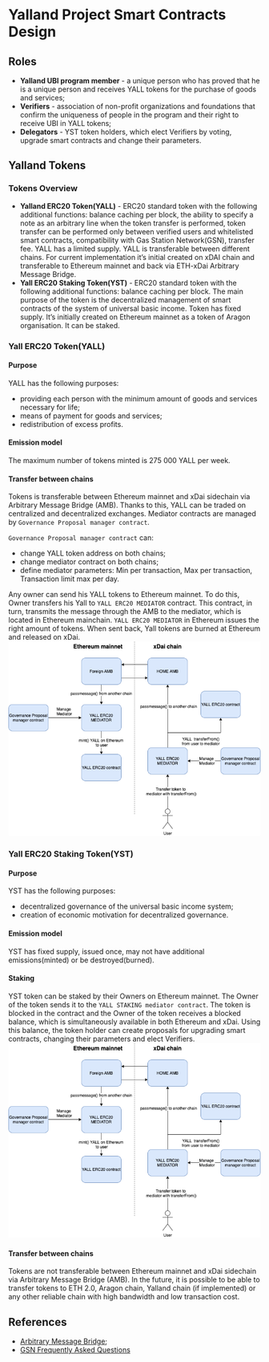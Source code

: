 # Yalland Project Smart Contracts Design

## Roles
- **Yalland UBI program member** - a unique person who has proved that he is a unique person and receives YALL tokens for the purchase of goods and services;
- **Verifiers** - association of non-profit organizations and foundations that confirm the uniqueness of people in the program and their right to receive UBI in YALL tokens;
- **Delegators** -  YST token holders, which elect Verifiers by voting, upgrade smart contracts and change their parameters.

## Yalland Tokens
### Tokens Overview
- **Yalland ERC20 Token(YALL)** - ERC20 standard token with the following additional functions: balance caching per block, the ability to specify a note as an arbitrary line when the token transfer is performed, token transfer can be performed only between verified users and whitelisted smart contracts, compatibility with Gas Station Network(GSN), 
transfer fee. YALL has a limited supply. YALL is transferable between  different chains. For current implementation it’s initial created on xDAI chain and transferable to Ethereum mainnet and back via ETH-xDai Arbitrary Message Bridge.   
- **Yall ERC20 Staking Token(YST)** - ERC20 standard token with the following additional functions: balance caching per block. The main purpose of the token is the decentralized management of smart contracts of the system of universal basic income. Token has fixed supply. It’s initially created on Ethereum mainnet as a token of Aragon organisation. It can be staked.
### Yall ERC20 Token(YALL)
#### Purpose
YALL has the following purposes:
- providing each person with the minimum amount of goods and services necessary for life;
- means of payment for goods and services;
- redistribution of excess profits. 
#### Emission model
The maximum number of tokens minted is 275 000 YALL per week.
#### Transfer between chains
Tokens is transferable between Ethereum mainnet and xDai sidechain via Arbitrary Message Bridge (AMB). Thanks to this, YALL can be traded on centralized and decentralized exchanges. Mediator contracts are managed by `Governance Proposal manager contract`.

`Governance Proposal manager contract` can:
- change YALL token address on both chains;
- change mediator contract on both chains;
- define mediator parameters: Min per transaction, Max per transaction, Transaction limit max per day.

Any owner can send his YALL tokens to Ethereum mainnet. To do this, Owner transfers his Yall to `YALL ERC20 MEDIATOR` contract. This contract, in turn, transmits the message through the AMB to the mediator, which is located in Ethereum mainchain. `YALL ERC20 MEDIATOR` in Ethereum issues the right amount of tokens. When sent back, Yall tokens are burned at Ethereum and released on xDai.
![YALL Transfer between chains](https://github.com/yalland-ubi/yalland-docs/blob/npopeka-patch-2/images/yalland-1.png)
### Yall ERC20 Staking Token(YST)
#### Purpose
YST has the following purposes:
- decentralized governance of the universal basic income system;
- creation of economic motivation for decentralized governance.
#### Emission model
YST has fixed supply, issued once, may not have additional emissions(minted) or be destroyed(burned).
#### Staking 
YST token can be staked by their Owners on Ethereum mainnet. The Owner of the token sends it to the `YALL STAKING mediator contract`. The token is blocked in the contract and the Owner of the token receives a blocked balance, which is simultaneously available in both Ethereum and xDai. 
Using this balance, the token holder can create proposals for upgrading smart contracts, changing their parameters and elect Verifiers.
![YALL Transfer between chains](https://github.com/yalland-ubi/yalland-docs/blob/npopeka-patch-2/images/yalland-1.png)
#### Transfer between chains
Tokens are not transferable between Ethereum mainnet and xDai sidechain via Arbitrary Message Bridge (AMB). In the future, it is possible to be able to transfer tokens to ETH 2.0, Aragon chain, Yalland chain (if implemented) or any other reliable chain with high bandwidth and low transaction cost. 
## References
- [Arbitrary Message Bridge](https://docs.tokenbridge.net/amb-bridge/about-amb-bridge);
- [GSN Frequently Asked Questions](https://docs.openzeppelin.com/gsn-provider/0.1/gsn-faq#how_does_it_work)

